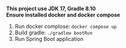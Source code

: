 **This project use JDK 17, Gradle 8.10**  
**Ensure installed docker and docker compose**
1. Run docker complose: ``` docker compose up ```
2. Build gradle: ``` ./gradlew bootRun ```
3. Run Spring Boot application
